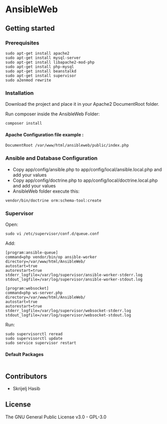 # AnsibleWeb


## Getting started


### Prerequisites

```
sudo apt-get install apache2
sudo apt-get install mysql-server
sudo apt-get install libapache2-mod-php
sudo apt-get install php-mysql
sudo apt-get install beanstalkd
sudo apt-get install supervisor
sudo a2enmod rewrite
```

### Installation

Download the project and place it in your Apache2 DocumentRoot folder.

Run composer inside the AnsibleWeb Folder:
```
composer install
```

#### Apache Configuration file example :

```
DocumentRoot /var/www/html/ansibleweb/public/index.php
```

### Ansible and Database Configuration

* Copy app/config/ansible.php to app/config/local/ansible.local.php and add your values
* Copy app/config/doctrine.php to app/config/local/doctrine.local.php and add your values
* AnsibleWeb folder execute this:
```
vendor/bin/doctrine orm:schema-tool:create
```


### Supervisor
Open:
```
sudo vi /etc/supervisor/conf.d/queue.conf
```
Add:
```
[program:ansible-queue]
command=php vendor/bin/op ansible-worker
directory=/var/www/html/AnsibleWeb/
autostart=true
autorestart=true
stderr_logfile=/var/log/supervisor/ansible-worker-stderr.log
stdout_logfile=/var/log/supervisor/ansible-worker-stdout.log

[program:websocket]
command=php ws-server.php
directory=/var/www/html/AnsibleWeb/
autostart=true
autorestart=true
stderr_logfile=/var/log/supervisor/websocket-stderr.log
stdout_logfile=/var/log/supervisor/websocket-stdout.log

```
Run:
```
sudo supervisorctl reread
sudo supervisorctl update
sudo service supervisor restart
```

#### Default Packages

```
```

## Contributors

* Skrijelj Hasib

## License
The GNU General Public License v3.0 - GPL-3.0
